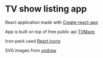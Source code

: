 # TV show listing app

React application made with [Create-react-app](https://create-react-app.dev/)

App is built on top of free public api [TVMaze](http://www.tvmaze.com/api).

Icon pack used [React icons](https://www.npmjs.com/package/react-icons)

SVG images from [undraw](https://undraw.co)